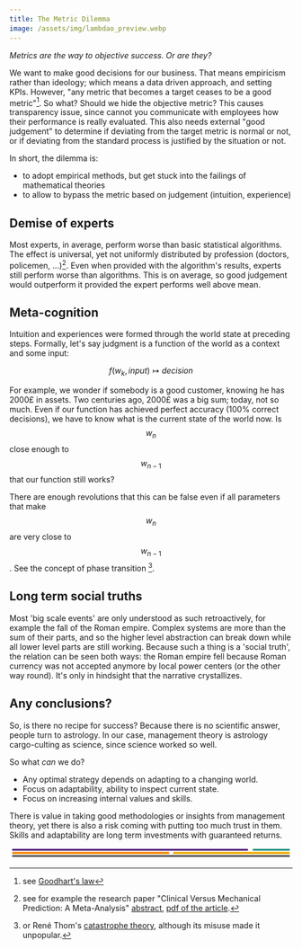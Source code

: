 ```yaml
---
title: The Metric Dilemma
image: /assets/img/lambdao_preview.webp
---
```


_Metrics are the way to objective success. Or are they?_

We want to make good decisions for our business.
That means empiricism rather than ideology; which means a data driven approach, and setting KPIs.
However, "any metric that becomes a target ceases to be a good metric"[^goodhart].
So what? Should we hide the objective metric? 
This causes transparency issue, since cannot you communicate with employees how their performance is really evaluated.
This also needs external "good judgement" to determine if deviating from the target metric is normal or not, or if deviating from the standard process is justified by the situation or not.

In short, the dilemma is:
- to adopt empirical methods, but get stuck into the failings of mathematical theories
- to allow to bypass the metric based on judgement (intuition, experience)

## Demise of experts

Most experts, in average, perform worse than basic statistical algorithms.
The effect is universal, yet not uniformly distributed by profession (doctors, policemen, ...)[^experts].
Even when provided with the algorithm's results, experts still perform worse than algorithms.
This is on average, so good judgement would outperform it provided the expert performs well above mean.

## Meta-cognition

Intuition and experiences were formed through the world state at preceding steps.
Formally, let's say judgment is a function of the world as a context and some input:

$$f(w_k, input) \mapsto decision$$

For example, we wonder if somebody is a good customer, knowing he has 2000£ in assets.
Two centuries ago, 2000£ was a big sum; today, not so much.
Even if our function has achieved perfect accuracy (100% correct decisions), 
we have to know what is the current state of the world now.
Is $$w_n$$ close enough to $$w_{n-1}$$ that our function still works?

There are enough revolutions that this can be false even if all parameters that make
$$w_n$$ are very close to $$w_{n-1}$$. See the concept of phase transition [^catastrophe].

## Long term social truths
Most 'big scale events' are only understood as such retroactively, for example the fall of the Roman empire.
Complex systems are more than the sum of their parts, and so the higher level abstraction can break down while all lower level parts are still working.
Because such a thing is a 'social truth', the relation can be seen both ways:
the Roman empire fell because Roman currency was not accepted anymore by local
power centers (or the other way round). It's only in hindsight that the narrative crystallizes.

## Any conclusions?
So, is there no recipe for success?
Because there is no scientific answer, people turn to astrology.
In our case, management theory is astrology cargo-culting as science, since science worked so well.

So what _can_ we do?
- Any optimal strategy depends on adapting to a changing world.
- Focus on adaptability, ability to inspect current state.
- Focus on increasing internal values and skills.

There is value in taking good methodologies or insights from management theory,
yet there is also a risk coming with putting too much trust in them.
Skills and adaptability are long term investments with guaranteed returns.

<img src="/assets/img/lambdao_hex_long_white.svg" class="focus"/>

[^experts]: see for example the research paper "Clinical Versus Mechanical Prediction: A Meta-Analysis" [abstract](https://pubmed.ncbi.nlm.nih.gov/10752360/), [pdf of the article](zaldlab.psy.vanderbilt.edu/resources/wmg00pa.pdf).
[^goodhart]: see [Goodhart's law](https://en.wikipedia.org/wiki/Goodhart%27s_law)
[^catastrophe]: or René Thom's [catastrophe theory](https://en.wikipedia.org/wiki/Catastrophe_theory), although its misuse made it unpopular.

